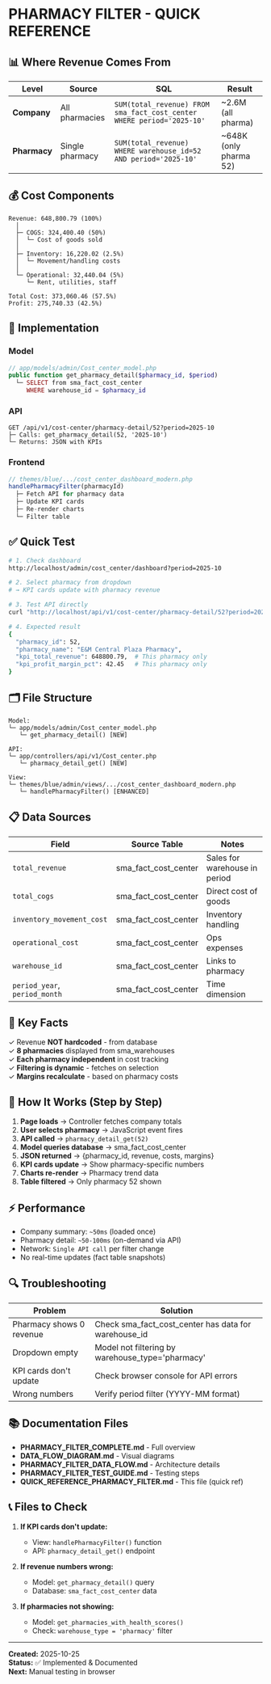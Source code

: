 # PHARMACY FILTER - QUICK REFERENCE

## 📊 Where Revenue Comes From

| Level | Source | SQL | Result |
|-------|--------|-----|--------|
| **Company** | All pharmacies | `SUM(total_revenue) FROM sma_fact_cost_center WHERE period='2025-10'` | ~2.6M (all pharma) |
| **Pharmacy** | Single pharmacy | `SUM(total_revenue) WHERE warehouse_id=52 AND period='2025-10'` | ~648K (only pharma 52) |

## 💰 Cost Components

```
Revenue: 648,800.79 (100%)
  │
  ├─ COGS: 324,400.40 (50%)
  │  └─ Cost of goods sold
  │
  ├─ Inventory: 16,220.02 (2.5%)
  │  └─ Movement/handling costs
  │
  └─ Operational: 32,440.04 (5%)
     └─ Rent, utilities, staff

Total Cost: 373,060.46 (57.5%)
Profit: 275,740.33 (42.5%)
```

## 🔄 Implementation

### Model
```php
// app/models/admin/Cost_center_model.php
public function get_pharmacy_detail($pharmacy_id, $period)
  └─ SELECT from sma_fact_cost_center
     WHERE warehouse_id = $pharmacy_id
```

### API
```
GET /api/v1/cost-center/pharmacy-detail/52?period=2025-10
├─ Calls: get_pharmacy_detail(52, '2025-10')
└─ Returns: JSON with KPIs
```

### Frontend
```javascript
// themes/blue/.../cost_center_dashboard_modern.php
handlePharmacyFilter(pharmacyId)
  ├─ Fetch API for pharmacy data
  ├─ Update KPI cards
  ├─ Re-render charts
  └─ Filter table
```

## ✅ Quick Test

```bash
# 1. Check dashboard
http://localhost/admin/cost_center/dashboard?period=2025-10

# 2. Select pharmacy from dropdown
# → KPI cards update with pharmacy revenue

# 3. Test API directly
curl "http://localhost/api/v1/cost-center/pharmacy-detail/52?period=2025-10"

# 4. Expected result
{
  "pharmacy_id": 52,
  "pharmacy_name": "E&M Central Plaza Pharmacy",
  "kpi_total_revenue": 648800.79,  # This pharmacy only
  "kpi_profit_margin_pct": 42.45   # This pharmacy only
}
```

## 🗂️ File Structure

```
Model:
└─ app/models/admin/Cost_center_model.php
   └─ get_pharmacy_detail() [NEW]

API:
└─ app/controllers/api/v1/Cost_center.php
   └─ pharmacy_detail_get() [NEW]

View:
└─ themes/blue/admin/views/.../cost_center_dashboard_modern.php
   └─ handlePharmacyFilter() [ENHANCED]
```

## 📋 Data Sources

| Field | Source Table | Notes |
|-------|--------------|-------|
| `total_revenue` | sma_fact_cost_center | Sales for warehouse in period |
| `total_cogs` | sma_fact_cost_center | Direct cost of goods |
| `inventory_movement_cost` | sma_fact_cost_center | Inventory handling |
| `operational_cost` | sma_fact_cost_center | Ops expenses |
| `warehouse_id` | sma_fact_cost_center | Links to pharmacy |
| `period_year`, `period_month` | sma_fact_cost_center | Time dimension |

## 🎯 Key Facts

✓ Revenue **NOT hardcoded** - from database  
✓ **8 pharmacies** displayed from sma_warehouses  
✓ **Each pharmacy independent** in cost tracking  
✓ **Filtering is dynamic** - fetches on selection  
✓ **Margins recalculate** - based on pharmacy costs  

## 🚀 How It Works (Step by Step)

1. **Page loads** → Controller fetches company totals
2. **User selects pharmacy** → JavaScript event fires
3. **API called** → `pharmacy_detail_get(52)`
4. **Model queries database** → sma_fact_cost_center
5. **JSON returned** → {pharmacy_id, revenue, costs, margins}
6. **KPI cards update** → Show pharmacy-specific numbers
7. **Charts re-render** → Pharmacy trend data
8. **Table filtered** → Only pharmacy 52 shown

## ⚡ Performance

- Company summary: `~50ms` (loaded once)
- Pharmacy detail: `~50-100ms` (on-demand via API)
- Network: `Single API call` per filter change
- No real-time updates (fact table snapshots)

## 🔍 Troubleshooting

| Problem | Solution |
|---------|----------|
| Pharmacy shows 0 revenue | Check sma_fact_cost_center has data for warehouse_id |
| Dropdown empty | Model not filtering by warehouse_type='pharmacy' |
| KPI cards don't update | Check browser console for API errors |
| Wrong numbers | Verify period filter (YYYY-MM format) |

## 📚 Documentation Files

- **PHARMACY_FILTER_COMPLETE.md** - Full overview
- **DATA_FLOW_DIAGRAM.md** - Visual diagrams
- **PHARMACY_FILTER_DATA_FLOW.md** - Architecture details
- **PHARMACY_FILTER_TEST_GUIDE.md** - Testing steps
- **QUICK_REFERENCE_PHARMACY_FILTER.md** - This file (quick ref)

## 📞 Files to Check

1. **If KPI cards don't update:**
   - View: `handlePharmacyFilter()` function
   - API: `pharmacy_detail_get()` endpoint

2. **If revenue numbers wrong:**
   - Model: `get_pharmacy_detail()` query
   - Database: `sma_fact_cost_center` data

3. **If pharmacies not showing:**
   - Model: `get_pharmacies_with_health_scores()`
   - Check: `warehouse_type = 'pharmacy'` filter

---

**Created:** 2025-10-25  
**Status:** ✅ Implemented & Documented  
**Next:** Manual testing in browser

